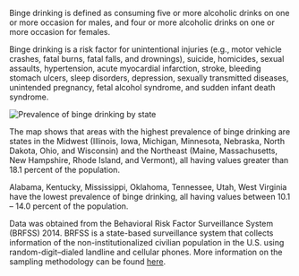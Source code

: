 Binge drinking is defined as consuming five or more alcoholic drinks on one or more occasion for males, and four or more alcoholic drinks on one or more occasion for females.

Binge drinking is a risk factor for unintentional injuries (e.g., motor vehicle crashes, fatal burns, fatal falls, and drownings), suicide, homicides, sexual assaults, hypertension, acute myocardial infarction, stroke, bleeding stomach ulcers, sleep disorders, depression, sexually transmitted diseases, unintended pregnancy, fetal alcohol syndrome, and sudden infant death syndrome.

![Prevalence of binge drinking by state](https://raw.githubusercontent.com/kabirumurtala/kabirumurtala.github.io/master/_posts/figure/binge2-1.png)

The map shows that areas with the highest prevalence of binge drinking are states in the Midwest (Illinois, Iowa, Michigan, Minnesota, Nebraska, North Dakota, Ohio, and Wisconsin) and the Northeast (Maine, Massachusetts, New Hampshire, Rhode Island, and Vermont), all having values greater than 18.1 percent of the population.

Alabama, Kentucky, Mississippi, Oklahoma, Tennessee, Utah, West Virginia have the lowest prevalence of binge drinking, all having values between 10.1 – 14.0 percent of the population.

Data was obtained from the Behavioral Risk Factor Surveillance System (BRFSS) 2014. BRFSS is a state-based surveillance system that collects information of the non-institutionalized civilian population in the U.S. using random-digit–dialed landline and cellular phones. More information on the sampling methodology can be found [here](https://www.cdc.gov/brfss/).
